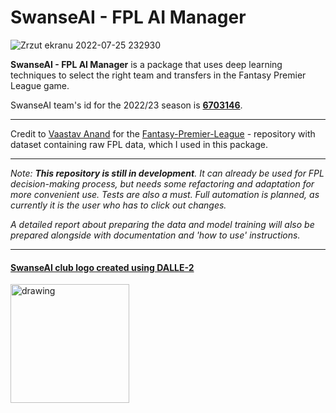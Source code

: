 # SwanseAI - FPL AI Manager

![Zrzut ekranu 2022-07-25 232930](https://user-images.githubusercontent.com/77151129/180877420-1cc8763e-96dd-4388-9d08-292fe906d272.png)

**SwanseAI - FPL AI Manager** is a package that uses deep learning techniques to select the right team and transfers in the Fantasy Premier League game.

SwanseAI team's id for the 2022/23 season is **[6703146](https://fantasy.premierleague.com/entry/6703146/history)**.
___

Credit to [Vaastav Anand](https://github.com/vaastav) for the [Fantasy-Premier-League](https://github.com/vaastav/Fantasy-Premier-League) -
repository with dataset containing raw FPL data, which I used in this package.
___
*Note: **This repository is still in development**. It can already be used for FPL decision-making process, 
but needs some refactoring and adaptation for more convenient use. 
Tests are also a must. Full automation is planned, as currently it is the user who has to click out changes.*

*A detailed report about preparing the data and model training will also be prepared
alongside with documentation and 'how to use' instructions.*

___
#### [SwanseAI club logo created using DALLE-2](https://labs.openai.com/s/a6nrrHG2MzP2b3LsqC8S7Vw1)

<img src="https://user-images.githubusercontent.com/77151129/183114461-188e5dfc-5690-4179-b358-f8a2507e8547.png" alt="drawing" width="190"/>
